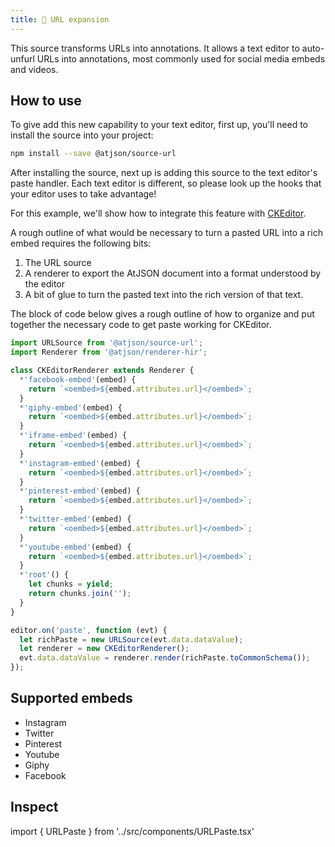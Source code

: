 ```yaml
---
title: 🔗 URL expansion
---
```


This source transforms URLs into annotations. It allows a text editor to auto-unfurl URLs into annotations, most commonly used for social media embeds and videos.

## How to use

To give add this new capability to your text editor, first up, you'll need to install the source into your project:

```bash
npm install --save @atjson/source-url
```

After installing the source, next up is adding this source to the text editor's paste handler. Each text editor is different, so please look up the hooks that your editor uses to take advantage!

For this example, we'll show how to integrate this feature with [CKEditor](https://ckeditor.com).

A rough outline of what would be necessary to turn a pasted URL into a rich embed requires the following bits:

1. The URL source
2. A renderer to export the AtJSON document into a format understood by the editor
3. A bit of glue to turn the pasted text into the rich version of that text.

The block of code below gives a rough outline of how to organize and put together the necessary code to get paste working for CKEditor.


```js
import URLSource from '@atjson/source-url';
import Renderer from '@atjson/renderer-hir';

class CKEditorRenderer extends Renderer {
  *'facebook-embed'(embed) {
    return `<oembed>${embed.attributes.url}</oembed>`;
  }
  *'giphy-embed'(embed) {
    return `<oembed>${embed.attributes.url}</oembed>`;
  }
  *'iframe-embed'(embed) {
    return `<oembed>${embed.attributes.url}</oembed>`;
  }
  *'instagram-embed'(embed) {
    return `<oembed>${embed.attributes.url}</oembed>`;
  }
  *'pinterest-embed'(embed) {
    return `<oembed>${embed.attributes.url}</oembed>`;
  }
  *'twitter-embed'(embed) {
    return `<oembed>${embed.attributes.url}</oembed>`;
  }
  *'youtube-embed'(embed) {
    return `<oembed>${embed.attributes.url}</oembed>`;
  }
  *'root'() {
    let chunks = yield;
    return chunks.join('');
  }
}

editor.on('paste', function (evt) {
  let richPaste = new URLSource(evt.data.dataValue);
  let renderer = new CKEditorRenderer();
  evt.data.dataValue = renderer.render(richPaste.toCommonSchema());
});
```

## Supported embeds

- Instagram
- Twitter
- Pinterest
- Youtube
- Giphy
- Facebook

## Inspect

import { URLPaste } from '../src/components/URLPaste.tsx'

<URLPaste />
